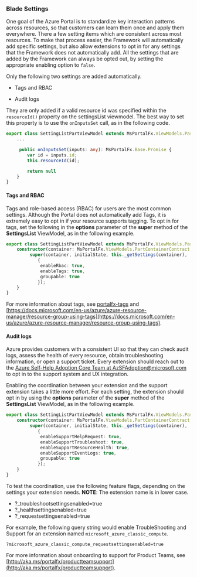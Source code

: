 
<a name="blade-settings"></a>
### Blade Settings

One goal of the Azure Portal is to standardize key interaction patterns across resources, so that customers can learn them once and apply them everywhere. There a few setting items which are consistent across most resources. To make that process easier, the Framework will automatically add specific settings, but also allow extensions to opt in for any settings that the Framework does not automatically add. All the settings that are added by the Framework can always be opted out, by setting  the appropriate enabling option to `false`. 

Only the following two settings are added automatically.
* Tags and RBAC

* Audit logs

 They are only added if a valid resource id was specified within the `resourceId()` property on the settingsList viewmodel. The best way to set this property is to use the `onInputsSet` call, as in the following code.

```ts
export class SettingListPartViewModel extends MsPortalFx.ViewModels.Parts.SettingList.ViewModelV2 {
    ...

     public onInputsSet(inputs: any): MsPortalFx.Base.Promise {
        var id = inputs.id;
        this.resourceId(id);

        return null
    }
}
```

<a name="blade-settings-tags-and-rbac"></a>
#### Tags and RBAC

Tags and role-based access (RBAC) for users are the most common settings. Although the Portal does not automatically add Tags, it is extremely easy to opt in if your resource supports tagging. To opt in for tags, set the following in the **options** parameter of the **super** method of the **SettingsList** ViewModel, as in the following example.

```ts
export class SettingListPartViewModel extends MsPortalFx.ViewModels.Parts.SettingList.ViewModelV2 {
    constructor(container: MsPortalFx.ViewModels.PartContainerContract, initialState: any, dataContext: BladesArea.DataContext) {
         super(container, initialState, this._getSettings(container),
            {
             enableRbac: true,
             enableTags: true,
             groupable: true
            });
    }
}
```

For more information about tags, see [portalfx-tags](portalfx-tags) and [https://docs.microsoft.com/en-us/azure/azure-resource-manager/resource-group-using-tags](https://docs.microsoft.com/en-us/azure/azure-resource-manager/resource-group-using-tags).

<a name="blade-settings-audit-logs"></a>
#### Audit logs

<!-- TODO:  Determine whether this mailto address is accurate. -->

Azure provides customers with a consistent UI so that they can check audit logs, assess the health of every resource, obtain troubleshooting information, or open a support ticket. Every extension should reach out to the <a href="mailto:AzSFAdoption@microsoft.com?subject=Onboarding with the Support team&body=Hello, I have a new extension that needs to opt in to to the features that Troubleshooting and Support provides.">Azure Self-Help Adoption Core  Team at AzSFAdoption@microsoft.com</a> to opt in to the support system and UX integration.

Enabling the coordination between your extension and the support extension takes a little more effort. For each setting, the extension should opt in by using the **options** parameter of the **super** method of the **SettingsList** ViewModel, as in the following example.

```ts
export class SettingListPartViewModel extends MsPortalFx.ViewModels.Parts.SettingList.ViewModelV2 {
    constructor(container: MsPortalFx.ViewModels.PartContainerContract, initialState: any, dataContext: BladesArea.DataContext) {
         super(container, initialState, this._getSettings(container),
            {
             enableSupportHelpRequest: true,
             enableSupportTroubleshoot: true,
             enableSupportResourceHealth: true,
             enableSupportEventLogs: true,
             groupable: true
            });
    }
}
```

To test the coordination, use the following feature flags, depending on the  settings your extension needs.  **NOTE**: The extension name is in lower case.

* ?<extensionName>_troubleshootsettingsenabled=true
* ?<extensionName>_healthsettingsenabled=true
* ?<extensionName>_requestsettingsenabled=true

For example, the following query string would enable TroubleShooting and Support for an extension named `microsoft_azure_classic_compute`.

`?microsoft_azure_classic_compute_requestsettingsenabled=true`

For more information about onboarding to support for Product Teams, see [http://aka.ms/portalfx/productteamsupport](http://aka.ms/portalfx/productteamsupport).